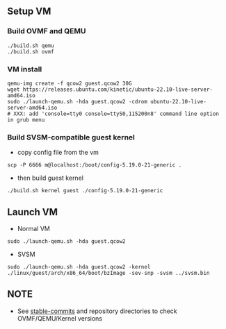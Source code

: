 ## Setup VM

### Build OVMF and QEMU

```
./build.sh qemu
./build.sh ovmf
```

### VM install

```
qemu-img create -f qcow2 guest.qcow2 30G
wget https://releases.ubuntu.com/kinetic/ubuntu-22.10-live-server-amd64.iso
sudo ./launch-qemu.sh -hda guest.qcow2 -cdrom ubuntu-22.10-live-server-amd64.iso
# XXX: add 'console=tty0 console=ttyS0,115200n8' command line option in grub menu
```

### Build SVSM-compatible guest kernel
- copy config file from the vm

```
scp -P 6666 m@localhost:/boot/config-5.19.0-21-generic .
```

- then build guest kernel
```
./build.sh kernel guest ./config-5.19.0-21-generic
```

## Launch VM
- Normal VM
```
sudo ./launch-qemu.sh -hda guest.qcow2
```
- SVSM
```
sudo ./launch-qemu.sh -hda guest.qcow2 -kernel ./linux/guest/arch/x86_64/boot/bzImage -sev-snp -svsm ../svsm.bin
```

## NOTE
- See [stable-commits](stable-commits) and repository directories to check OVMF/QEMU/Kernel versions


